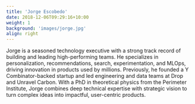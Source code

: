 ```yaml
---
title: 'Jorge Escobedo'
date: 2018-12-06T09:29:16+10:00
weight: 1
background: 'images/jorge.jpg'
align: right
---
```


Jorge is a seasoned technology executive with a strong track record of building and leading high-performing teams. He specializes in personalization, recommendations, search, experimentation, and MLOps, driving innovation in products used by millions. Previously, he founded a Y Combinator-backed startup and led engineering and data teams at Drop and Unravel Carbon. With a PhD in theoretical physics from the Perimeter Institute, Jorge combines deep technical expertise with strategic vision to turn complex ideas into impactful, user-centric products.